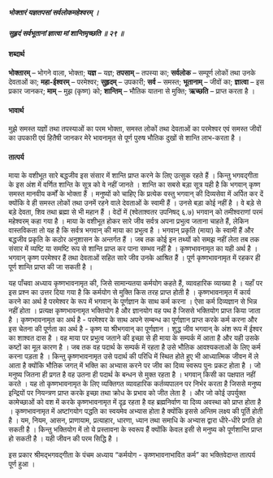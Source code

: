 ##### भोक्तारं यज्ञतपसां सर्वलोकमहेश्वरम् ।
##### सुहृदं सर्वभूतानां ज्ञात्वा मां शान्तिमृच्छति ॥ २९ ॥

#### शब्दार्थ

**भोक्तारम्** – भोगने वाला, भोक्ता; **यज्ञ** – यज्ञ; **तपसाम्** – तपस्या का; **सर्वलोक** – सम्पूर्ण लोकों तथा उनके देवताओं का; **महा-ईश्वरम्** – परमेश्वर; **सुहृदम्** – उपकारी; **सर्व** – समस्त; **भूतानाम्** – जीवों का; **ज्ञात्वा** – इस प्रकार जानकर; **माम्** – मुझ (कृष्ण) को; **शान्तिम्** – भौतिक यातना से मुक्ति; **ऋच्छति** – प्राप्त करता है ।

#### भावार्थ

मुझे समस्त यज्ञों तथा तपस्याओं का परम भोक्ता, समस्त लोकों तथा देवताओं का परमेश्वर एवं समस्त जीवों का उपकारी एवं हितैषी जानकर मेरे भावनामृत से पूर्ण पुरुष भौतिक दुखों से शान्ति लाभ-करता है ।

#### तात्पर्य

माया के वशीभूत सारे बद्धजीव इस संसार में शान्ति प्राप्त करने के लिए उत्सुक रहते हैं । किन्तु भगवद्गीता के इस अंश में वर्णित शान्ति के सूत्र को वे नहीं जानते । शान्ति का सबसे बड़ा सूत्र यही है कि भगवान् कृष्ण समस्त मानवीय कर्मों के भोक्ता हैं । मनुष्यों को चाहिए कि प्रत्येक वस्तु भगवान् की दिव्यसेवा में अर्पित कर दें क्योंकि वे ही समस्त लोकों तथा उनमें रहने वाले देवताओं के स्वामी हैं । उनसे बड़ा कोई नहीं है । वे बड़े से बड़े देवता, शिव तथा ब्रह्मा से भी महान हैं । वेदों में (श्वेताश्वतर उपनिषद् ६.७) भगवान् को तमीश्वराणां परमं महेश्वरम् कहा गया है । माया के वशीभूत होकर सारे जीव सर्वत्र अपना प्रभुत्व जताना चाहते हैं, लेकिन वास्तविकता तो यह है कि सर्वत्र भगवान् की माया का प्रभुत्व है । भगवान् प्रकृति (माया) के स्वामी हैं और बद्धजीव प्रकृति के कठोर अनुशासन के अन्तर्गत हैं । जब तक कोई इन तथ्यों को समझ नहीं लेता तब तक संसार में व्यष्टि या समष्टि रूप से शान्ति प्राप्त कर पाना सम्भव नहीं है । कृष्णभावनामृत का यही अर्थ है । भगवान् कृष्ण परमेश्वर हैं तथा देवताओं सहित सारे जीव उनके आश्रित हैं । पूर्ण कृष्णभावनामृत में रहकर ही पूर्ण शान्ति प्राप्त की जा सकती है ।

यह पाँचवा अध्याय कृष्णभावनामृत की, जिसे सामान्यतया कर्मयोग कहते हैं, व्यावहारिक व्याख्या है । यहाँ पर इस प्रश्न का उत्तर दिया गया है कि कर्मयोग से मुक्ति किस तरह प्राप्त होती है । कृष्णभावनामृत में कार्य करने का अर्थ है परमेश्वर के रूप में भगवान् के पूर्णज्ञान के साथ कर्म करना । ऐसा कर्म दिव्यज्ञान से भिन्न नहीं होता । प्रत्यक्ष कृष्णभावनामृत भक्तियोग है और ज्ञानयोग वह पथ है जिससे भक्तियोग प्राप्त किया जाता है । कृष्णभावनामृत का अर्थ है - परमेश्वर के साथ अपने सम्बन्ध का पूर्णज्ञान प्राप्त करके कर्म करना और इस चेतना की पूर्णता का अर्थ है - कृष्ण या श्रीभगवान् का पूर्णज्ञान । शुद्ध जीव भगवान् के अंश रूप में ईश्वर का शाश्वत दास है । वह माया पर प्रभुत्व जताने की इच्छा से ही माया के सम्पर्क में आता है और यही उसके कष्टों का मूल कारण है । जब तक वह पदार्थ के सम्पर्क में रहता है उसे भौतिक आवश्यकताओं के लिए कर्म करना पड़ता है । किन्तु कृष्णभावनामृत उसे पदार्थ की परिधि में स्थित होते हुए भी आध्यात्मिक जीवन में ले आता है क्योंकि भौतिक जगत् में भक्ति का अभ्यास करने पर जीव का दिव्य स्वरूप पुनः प्रकट होता है । जो मनुष्य जितना ही प्रगत है वह उतना ही पदार्थ के बन्धन से मुक्त रहता है । भगवान् किसी का पक्षपात नहीं करते । यह तो कृष्णभावनामृत के लिए व्यक्तिगत व्यावहारिक कर्तव्यपालन पर निर्भर करता है जिससे मनुष्य इन्द्रियों पर नियन्त्रण प्राप्त करके इच्छा तथा क्रोध के प्रभाव को जीत लेता है । और जो कोई उपर्युक्त कामेच्छाओं को वश में करके कृष्णभावनामृत में दृढ़ रहता है वह ब्रह्मनिर्वाण या दिव्य अवस्था को प्राप्त होता है । कृष्णभावनामृत में अष्टांगयोग पद्धति का स्वयमेव अभ्यास होता है क्योंकि इससे अन्तिम लक्ष्य की पूर्ति होती है । यम, नियम, आसन, प्राणायाम, प्रत्याहार, धारणा, ध्यान तथा समाधि के अभ्यास द्वारा धीरे-धीरे प्रगति हो सकती है । किन्तु भक्तियोग में तो ये प्रस्तावना के स्वरूप हैं क्योंकि केवल इसी से मनुष्य को पूर्णशान्ति प्राप्त हो सकती है । यही जीवन की परम सिद्धि है ।

इस प्रकार श्रीमद्भगवद्गीता के पंचम अध्याय “कर्मयोग - कृष्णभावनाभावित कर्म” का भक्तिवेदान्त तात्पर्य पूर्ण हुआ ।